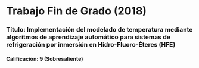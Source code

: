 # Trabajo Fin de Grado (2018)
### Título: Implementación del modelado de temperatura mediante algoritmos de aprendizaje automático para sistemas de refrigeración por inmersión en Hidro-Fluoro-Éteres (HFE)
#### Calificación: 9 (Sobresaliente)
